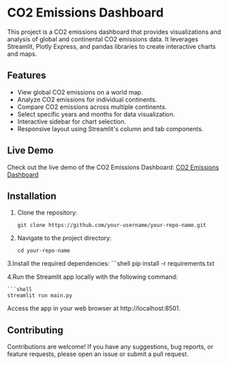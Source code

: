 # CO2 Emissions Dashboard

This project is a CO2 emissions dashboard that provides visualizations and analysis of global and continental CO2 emissions data. It leverages Streamlit, Plotly Express, and pandas libraries to create interactive charts and maps.

## Features

- View global CO2 emissions on a world map.
- Analyze CO2 emissions for individual continents.
- Compare CO2 emissions across multiple continents.
- Select specific years and months for data visualization.
- Interactive sidebar for chart selection.
- Responsive layout using Streamlit's column and tab components.

## Live Demo

Check out the live demo of the CO2 Emissions Dashboard: [CO2 Emissions Dashboard](https://jaimboh-co2-emissions-dashboard-main-1b3hat.streamlit.app/)

## Installation

1. Clone the repository:

   ```shell
   git clone https://github.com/your-username/your-repo-name.git
   
2. Navigate to the project directory:
   ```shell
   cd your-repo-name

3.Install the required dependencies:
    ```shell
    pip install -r requirements.txt


4.Run the Streamlit app locally with the following command:

    ```shell
    streamlit run main.py

Access the app in your web browser at http://localhost:8501.

## Contributing
Contributions are welcome! If you have any suggestions, bug reports, or feature requests, please open an issue or submit a pull request.
